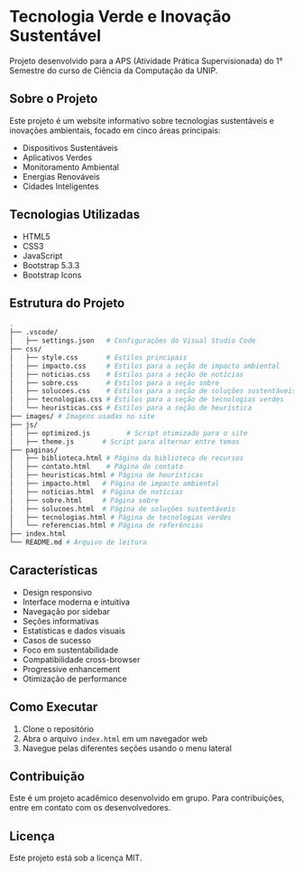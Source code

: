 # Tecnologia Verde e Inovação Sustentável

Projeto desenvolvido para a APS (Atividade Prática Supervisionada) do 1° Semestre do curso de Ciência da Computação da UNIP.

## Sobre o Projeto

Este projeto é um website informativo sobre tecnologias sustentáveis e inovações ambientais, focado em cinco áreas principais:

- Dispositivos Sustentáveis
- Aplicativos Verdes
- Monitoramento Ambiental
- Energias Renováveis
- Cidades Inteligentes

## Tecnologias Utilizadas

- HTML5
- CSS3
- JavaScript
- Bootstrap 5.3.3
- Bootstrap Icons

## Estrutura do Projeto

```bash
.
├── .vscode/            
│   ├── settings.json   # Configurações do Visual Studio Code
├── css/
│   ├── style.css       # Estilos principais
│   ├── impacto.css     # Estilos para a seção de impacto ambiental
│   ├── noticias.css    # Estilos para a seção de notícias
│   ├── sobre.css       # Estilos para a seção sobre
│   ├── solucoes.css    # Estilos para a seção de soluções sustentáveis
│   ├── tecnologias.css # Estilos para a seção de tecnologias verdes
│   └── heuristicas.css # Estilos para a seção de heurística
├── images/ # Imagens usadas no site
├── js/
│   ├── optimized.js         # Script otimizado para o site
│   ├── theme.js       # Script para alternar entre temas
├── paginas/           
│   ├── biblioteca.html # Página da biblioteca de recursos
│   ├── contato.html    # Página de contato
│   ├── heuristicas.html # Página de heurísticas
│   ├── impacto.html   # Página de impacto ambiental
│   ├── noticias.html  # Página de notícias
│   ├── sobre.html     # Página sobre
│   ├── solucoes.html  # Página de soluções sustentáveis
│   ├── tecnologias.html # Página de tecnologias verdes
│   └── referencias.html # Página de referências
├── index.html
└── README.md # Arquivo de leitura
```

## Características

- Design responsivo
- Interface moderna e intuitiva
- Navegação por sidebar
- Seções informativas
- Estatísticas e dados visuais
- Casos de sucesso
- Foco em sustentabilidade
- Compatibilidade cross-browser
- Progressive enhancement
- Otimização de performance

## Como Executar

1. Clone o repositório
2. Abra o arquivo `index.html` em um navegador web
3. Navegue pelas diferentes seções usando o menu lateral

## Contribuição

Este é um projeto acadêmico desenvolvido em grupo. Para contribuições, entre em contato com os desenvolvedores.

## Licença

Este projeto está sob a licença MIT.
